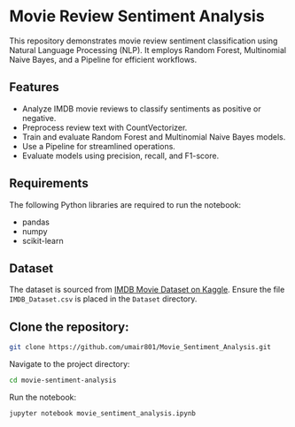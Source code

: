 # Movie Review Sentiment Analysis

This repository demonstrates movie review sentiment classification using Natural Language Processing (NLP). It employs Random Forest, Multinomial Naive Bayes, and a Pipeline for efficient workflows.

## Features
- Analyze IMDB movie reviews to classify sentiments as positive or negative.
- Preprocess review text with CountVectorizer.
- Train and evaluate Random Forest and Multinomial Naive Bayes models.
- Use a Pipeline for streamlined operations.
- Evaluate models using precision, recall, and F1-score.

## Requirements
The following Python libraries are required to run the notebook:
- pandas
- numpy
- scikit-learn

## Dataset
The dataset is sourced from [IMDB Movie Dataset on Kaggle](https://www.kaggle.com/datasets/lakshmi25npathi/imdb-dataset-of-50k-movie-reviews?resource=download). Ensure the file `IMDB_Dataset.csv` is placed in the `Dataset` directory.

## Clone the repository:
```bash
git clone https://github.com/umair801/Movie_Sentiment_Analysis.git
```

Navigate to the project directory:
```bash
cd movie-sentiment-analysis
```

Run the notebook:
```bash
jupyter notebook movie_sentiment_analysis.ipynb
```

